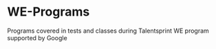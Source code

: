 # WE-Programs
Programs covered in tests and classes during Talentsprint WE program supported by Google

